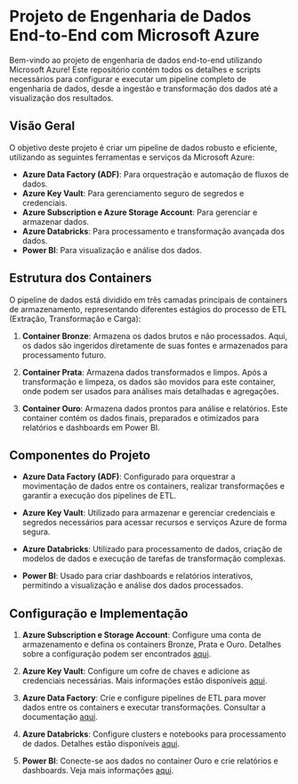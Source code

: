 # Projeto de Engenharia de Dados End-to-End com Microsoft Azure

Bem-vindo ao projeto de engenharia de dados end-to-end utilizando Microsoft Azure! Este repositório contém todos os detalhes e scripts necessários para configurar e executar um pipeline completo de engenharia de dados, desde a ingestão e transformação dos dados até a visualização dos resultados.

## Visão Geral

O objetivo deste projeto é criar um pipeline de dados robusto e eficiente, utilizando as seguintes ferramentas e serviços da Microsoft Azure:

- **Azure Data Factory (ADF)**: Para orquestração e automação de fluxos de dados.
- **Azure Key Vault**: Para gerenciamento seguro de segredos e credenciais.
- **Azure Subscription e Azure Storage Account**: Para gerenciar e armazenar dados.
- **Azure Databricks**: Para processamento e transformação avançada dos dados.
- **Power BI**: Para visualização e análise dos dados.

## Estrutura dos Containers

O pipeline de dados está dividido em três camadas principais de containers de armazenamento, representando diferentes estágios do processo de ETL (Extração, Transformação e Carga):

1. **Container Bronze**: Armazena os dados brutos e não processados. Aqui, os dados são ingeridos diretamente de suas fontes e armazenados para processamento futuro.

2. **Container Prata**: Armazena dados transformados e limpos. Após a transformação e limpeza, os dados são movidos para este container, onde podem ser usados para análises mais detalhadas e agregações.

3. **Container Ouro**: Armazena dados prontos para análise e relatórios. Este container contém os dados finais, preparados e otimizados para relatórios e dashboards em Power BI.

## Componentes do Projeto

- **Azure Data Factory (ADF)**: Configurado para orquestrar a movimentação de dados entre os containers, realizar transformações e garantir a execução dos pipelines de ETL.

- **Azure Key Vault**: Utilizado para armazenar e gerenciar credenciais e segredos necessários para acessar recursos e serviços Azure de forma segura.

- **Azure Databricks**: Utilizado para processamento de dados, criação de modelos de dados e execução de tarefas de transformação complexas.

- **Power BI**: Usado para criar dashboards e relatórios interativos, permitindo a visualização e análise dos dados processados.

## Configuração e Implementação

1. **Azure Subscription e Storage Account**: Configure uma conta de armazenamento e defina os containers Bronze, Prata e Ouro. Detalhes sobre a configuração podem ser encontrados [aqui](https://docs.microsoft.com/azure/storage/).

2. **Azure Key Vault**: Configure um cofre de chaves e adicione as credenciais necessárias. Mais informações estão disponíveis [aqui](https://docs.microsoft.com/azure/key-vault/).

3. **Azure Data Factory**: Crie e configure pipelines de ETL para mover dados entre os containers e executar transformações. Consultar a documentação [aqui](https://docs.microsoft.com/azure/data-factory/).

4. **Azure Databricks**: Configure clusters e notebooks para processamento de dados. Detalhes estão disponíveis [aqui](https://docs.microsoft.com/azure/databricks/).

5. **Power BI**: Conecte-se aos dados no container Ouro e crie relatórios e dashboards. Veja mais informações [aqui](https://docs.microsoft.com/power-bi/).
